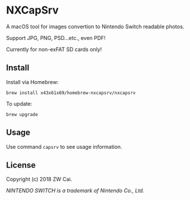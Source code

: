 # NXCapSrv

A macOS tool for images convertion to Nintendo Switch readable photos.

Support JPG, PNG, PSD...etc., even PDF!

Currently for non-exFAT SD cards only!

## Install

Install via Homebrew:

`brew install x43x61x69/homebrew-nxcapsrv/nxcapsrv`

To update:

`brew upgrade`

## Usage

Use command `capsrv` to see usage information.

## License

Copyright (c) 2018 ZW Cai.

*NINTENDO SWITCH is a trademark of Nintendo Co., Ltd.*

